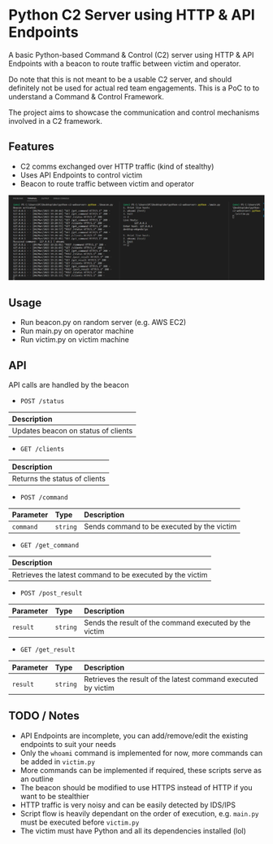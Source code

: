 # Python C2 Server using HTTP & API Endpoints 
A basic Python-based Command & Control (C2) server using HTTP & API Endpoints with a beacon to route traffic between victim and operator. 

Do note that this is not meant to be a usable C2 server, and should definitely not be used for actual red team engagements. This is a PoC to to understand a Command & Control Framework. 

The project aims to showcase the communication and control mechanisms involved in a C2 framework.





## Features

- C2 comms exchanged over HTTP traffic (kind of stealthy)
- Uses API Endpoints to control victim
- Beacon to route traffic between victim and operator


![img/32726b9450a2eed6d5c5afabdfa671a5.png)](img/32726b9450a2eed6d5c5afabdfa671a5.png)



## Usage
- Run beacon.py on random server (e.g. AWS EC2)
- Run main.py on operator machine
- Run victim.py on victim machine



## API
API calls are handled by the beacon
- ```POST /status```

| Description                        |
| :-------------------------         |
| Updates beacon on status of clients |

- ```GET /clients```

| Description                        |
| :-------------------------         |
| Returns the status of clients |

- ```POST /command```

| Parameter | Type     | Description                       |
| :-------- | :------- | :-------------------------------- |
| `command`      | `string` | Sends command to be executed by the victim  |

- ```GET /get_command```

| Description                        |
| :-------------------------         |
| Retrieves the latest command to be executed by the victim |

- ```POST /post_result```

| Parameter | Type     | Description                       |
| :-------- | :------- | :-------------------------------- |
| `result`  | `string` | Sends the result of the command executed by the victim  |

- ```GET /get_result```

| Parameter | Type     | Description                       |
| :-------- | :------- | :-------------------------------- |
| `result`  | `string` | Retrieves the result of the latest command executed by victim  |


## TODO / Notes
- API Endpoints are incomplete, you can add/remove/edit the existing endpoints to suit your needs
- Only the `whoami` command is implemented for now, more commands can be added in `victim.py`
- More commands can be implemented if required, these scripts serve as an outline
- The beacon should be modified to use HTTPS instead of HTTP if you want to be stealthier
- HTTP traffic is very noisy and can be easily detected by IDS/IPS
- Script flow is heavily dependant on the order of execution, e.g. `main.py` must be executed before `victim.py`
- The victim must have Python and all its dependencies installed (lol)

